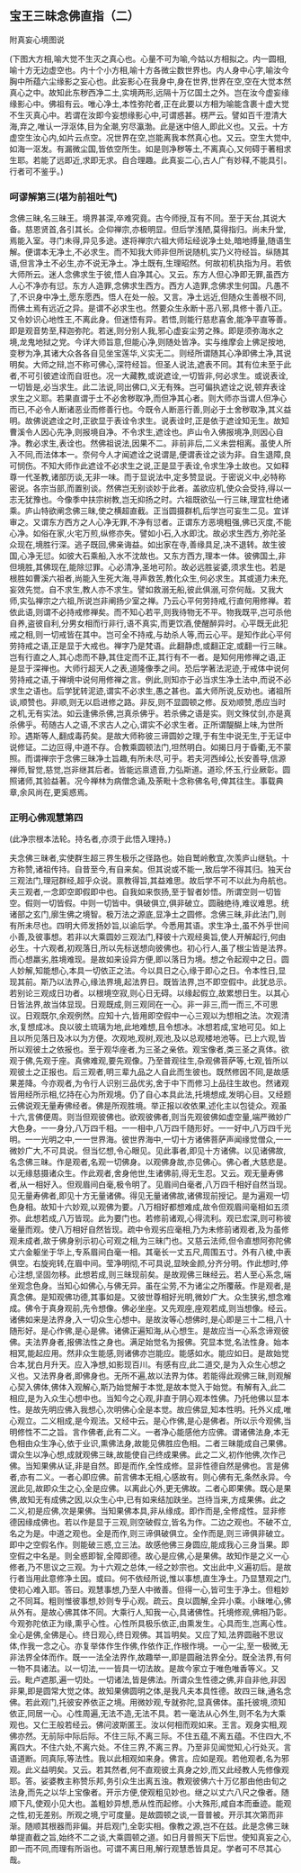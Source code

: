 ## 宝王三昧念佛直指（二）

附真妄心境图说

(下图大方相,喻大觉不生灭之真心也。心量不可为喻,今姑以方相拟之。内一圆相,喻十方无边虚空也。内十个小方相,喻十方各微尘数世界也。内人身中心字,喻汝今胸中所蕴六尘缘影之妄心也。此妄影心在我身中,身在世界,世界在空,空在大觉本然真心之中。故知此东秽西净二土,实境两形,远隔十万亿国土之外。岂在汝今虚妄缘缘影心中。佛祖有云。唯心净土,本性弥陀者,正在此要以方相为喻能含裹十虚大觉不生灭真心中。若谓在汝即今妄想缘影心中,可谓惑甚。楞严云。譬如百千澄清大海,弃之,唯认一浮沤体,目为全潮,穷尽瀛渤。此是迷中倍人,即此义也。又云。十方虚空生汝心内,如片云点空。况世界在空,岂能离我本然真心也。又云。空生大觉中,如海一沤发。有漏微尘国,皆依空所生。如是则净秽等土,不离真心,又何碍于著相求生耶。若能了远即近,求即无求。自合理趣。此真妄二心,古人广有妙释,不能具引。行者可不鉴乎。)

### 呵谬解第三(堪为前祖吐气)

念佛三昧,名三昧王。境界甚深,卒难究竟。古今师授,互有不同。至于天台,其说大备。慈恩贤首,各引其长。企仰禅宗,亦极明显。但后学浅陋,莫得指归。尚未升堂,焉能入室。寻门未得,异见多途。遂将禅宗六祖大师坛经说净土处,暗地搏量,随语生解。便谓本无净土,不必求生。而不知我大师非但所说随机,实乃义符经旨。纵随其语,但言净土不必生,亦不说无净土。净土既有,生理昭然。何故初机执指为月。若依大师所云。迷人念佛求生于彼,悟人自净其心。又云。东方人但心净即无罪,虽西方人心不净亦有愆。东方人造罪,念佛求生西方。西方人造罪,念佛求生何国。凡愚不了,不识身中净土,愿东愿西。悟人在处一般。又言。净土远近,但随众生善根不同,而佛土焉有远近之异。是谓不必求生也。然要众生永断十恶八邪,具修十善八正。又令妙识心地性王,不离此身。但迷悟有异。若悟,则能行慈悲喜舍,能净平直等善。即是观音势至,释迦弥陀。若迷,则分别人我,邪心虚妄尘劳之殊。即是须弥海水之境,龙鬼地狱之党。今详大师旨意,但能心净,则随处皆净。实与维摩会上佛足按地,变秽为净,其诸大众各各自见坐宝莲华,义实无二。则经所谓随其心净即佛土净,其说明矣。大师之辩,岂不称可佛心,深符经旨。但圣人说法,遮表不同。其有位未至于此者,不可引彼遮诠而自诳也。况一大藏教,或说遮诠,一切皆非,何必求生。或说表诠,一切皆是,必当求生。此二法说,同出佛口,义无有殊。岂可偏执遮诠之说,顿弃表诠求生之义耶。若果直谓于土不必舍秽取净,而但净其心者。则大师亦当谓人但净心而已,不必令人断诸恶业而修善行也。今既令人断恶行善,则必于土舍秽取净,其义益明。故佛说遮诠之时,正欲显于表诠令求生。说表诠时,正是依于遮诠知无生。故知曹溪令人因心先净,则报境自净。不令求生,遮诠也。庐山令入佛报境净,则因心自净。教必求生,表诠也。然佛祖说法,因果不二。非前非后,二义未尝相离。虽使人所入不同,而法体本一。奈何今人才闻遮诠之说谓是,便谓表诠之谈为非。自生退障,良可悯伤。不知大师作此遮诠不必求生之说,正是显于表诠,令求生净土故也。又如释尊一代圣教,诸部历谈,无非一味。而于显说法中,定多赞显说。于密说义中,必特称密说。各宗当部,而置别谈。然佛岂无别谈妙于此者。盖欲应机,使众会受持,得以一志无犹豫也。今像季中扶宗树教,岂无抑扬之时。六祖既欲弘一行三昧,理宜杜绝诸乘。庐山特欲阐念佛三昧,使之横超直截。正当圆摄群机,后学岂可妄生二见。宜详审之。又谓东方西方之人心净无罪,不净有愆者。正谓东方恶境粗强,佛已灭度,不能心净。如俗在家,火宅万煎,纵修亦失。譬如小石,入水即沈。故必求生西方,弥陀圣众现在,境胜行深。逃子既回,佛亲诲益。如出家在寺,善缘具足,决不退转。故生彼国,心净无愆。如彼大石乘船,入水不沈故也。又东方西方,理本一体。彼佛国土,非但境胜,其佛现在,能除愆罪。心必清净,圣地可阶。故必远胜娑婆,须求生也。若是根胜如曹溪六祖者,尚能入生死大海,寻声救苦,教化众生,何必求生。其或道力未充,妄效先觉。自不求生,教人亦不求生。譬如救溺无船,彼此俱溺,可奈何哉。又我大师,实弘禅宗之六祖,所说岂非阐扬少室之禅。乃云心平何劳持戒,行直何用修禅。若依此语,则谓不必持戒修禅矣。而不知心若平,则我待物无不平。物我既平,岂可杀他自养,盗彼自利,分男女相而行非行,语不真实,而更饮酒,使醒醉异时。心平既无此犯戒之相,则一切戒皆在其中。岂可全不持戒,与劫杀人等,而云心平。是知作此心平何劳持戒之语,正是显于大戒也。禅字乃是梵语。此翻静虑,或翻正定,或翻一行三昧。岂有行直之人,其心虑而不静,其住定而不正,其行有不一者。是知何用修禅之语,正是显于深禅也。大师行超天人之表,道隆像季之间。恐后学著法泥迹,于戒体中说何劳持戒之语,于禅境中说何用修禅之言。例此,则知亦于必当求生净土法中,而说不必求生之语也。后学犹转泥迹,谓实不必求生,愚之甚也。盖大师所说,反劝也。诸祖所谈,顺赞也。非顺,则无以启进修之路。非反,则不显圆顿之修。反劝顺赞,悉应当时之机,无有实法。如云逢佛杀佛,岂真杀佛乎。若杀佛之语是实。则文殊仗剑,亦是真杀佛乎。苟随古人之语,不求古人之心,谓实不必求生者。正所谓醍醐上味,为世所珍。遇斯等人,翻成毒药矣。是故大师称彼三谛圆妙之理,于有生中说无生,于无证中说修证。二边叵得,中道不存。合教乘圆顿法门,坦然明白。如揭日月于昏衢,无不蒙照。而谓禅宗于念佛三昧净土旨趣,有所未尽,可乎。若夫河西绰公,长安善导,信源禅师,智觉,慈觉,岂非继其后者。皆能远禀遗音,力弘斯道。道珍,怀玉,行业厥彰。圆照诸师,其验益著。况今禅林为病僧念诵,及荼毗十念称佛名号,俾其往生。事载典章,余风尚在,更奚惑焉。

### 正明心佛观慧第四

(此净宗根本法轮。持名者,亦须于此悟入理持。)

夫念佛三昧者,实使群生超三界生极乐之径路也。始自鹫岭敷宜,次羡庐山继轨。十方称赞,诸祖传持。自昔至今,有自来矣。但其说或不能一,致后学不得其归。独天台三观法门,理冠群经,超乎众说。禀教得旨,其益难思。故后学不可不以此为舟航也。夫三观者,一念即空即假即中也。自我如来恢扬,至于智者妙悟。所谓空则一切皆空。假则一切皆假。中则一切皆中。俱破俱立,俱非破立。圆融绝待,难议难思。统诸部之玄门,廓生佛之境智。极万法之源底,显净土之圆修。念佛三昧,非此法门,则有所未尽也。四明大师发扬妙旨,以谕后学。今悉用其语。求生净土,虽不外乎世间小善,及彼事想。若非以大乘圆妙三观法门,释彼十六观经奥旨,使人开解起行,何由必生。十六观者,初观落日,所以先标送想向彼佛也。初心行人,虽了根尘皆是法界。而心想羸劣,胜境难现。是故如来设异方便,即以落日为境。想之令起观中之日。圆人妙解,知能想心,本具一切依正之法。今以具日之心,缘于即心之日。令本性日,显现其前。斯乃以法界心,缘法界境,起法界日。既皆法界,岂不即空假中。此犹总示。若别论三观成日功者。以根境空寂,则心日无碍。以缘起假立,故累想日生。以其心日皆法界,故当体显现。日观既成,则三观同在一心。非一非三,而一而三,不可思议。日观既尔,余观例然。应知十六,皆用即空假中一心三观以为想相之法。次观清水,复想成冰。良以彼土琉璃为地,此地难想,且令想冰。冰想若成,宝地可见。如上且以所见落日及冰以为方便。次观地,观树,观池,及以总观楼地池等。已上六观,皆所以观彼土之依报也。至于观华座者,为三圣之亲依。观宝像者,类三圣之真体。欲观于佛,先观于座。真佛难观,要先观像。乃至普观往生,杂观佛菩萨等,七观,皆所以观彼土之正报也。后三观者,明三辈九品之人自此而生彼也。既然修因不同,是故感果差降。今亦观者,为令行人识别三品优劣,舍于中下而修习上品往生故也。然诸观皆用经所示相,忆持在心为所观境。仍了自心本具此法,托境想成,发明心目。又经题云佛说观无量寿佛经者。佛是所观胜境。举正报以收依果,述化主以包徒众。观虽十六,言佛便周。则当但观彼佛也。欲观彼佛者,则当先观彼佛如虚空量,端严微妙广大色身。一一身分,八万四千相。一一相中,八万四千随形好。一一好中,八万四千光明。一一光明之中,一一世界海。彼世界海中,一切十方诸佛菩萨声闻缘觉僧众,一一微妙广大,不可具说。但当忆想,令心眼见。见此事者,即见十方诸佛。以见诸佛故,名念佛三昧。作是观者,名观一切佛身。以观佛身故,亦见佛心。佛心者,大慈悲是。以无缘慈摄诸众生。作此观者,舍身他世,生诸佛前,得无生忍。又云。观无量寿佛者,从一相好入。但观眉间白毫,极令明了。见眉间白毫者,八万四千相好自然当现。见无量寿佛者,即见十方无量诸佛。得见无量诸佛故,诸佛现前授记。是为遍观一切色身相。故知十六妙观,以观佛为要。八万相好都想难成,故令但观眉间毫相如五须弥。此想若成,八万皆现。此为要门也。若修前诸观,心得流利。观已宏深,则可称彼毫量而观。使八万相好自然皆现。疏中令观劣应毫相,乃为未修前诸观者,及为虽修观未成者,故于佛身别示初心可观之相,为三昧门也。又慈云法师,但令直想阿弥陀佛丈六金躯坐于华上,专系眉间白毫一相。其毫长一丈五尺,周围五寸。外有八棱,中表俱空。右旋宛转,在眉中间。莹净明彻,不可具说,显映金颜,分齐分明。作此想时,停心注想,坚固勿移。此想若成,则三昧现前矣。是故观佛三昧经云。若人至心系念,端坐观念色身。当知心如佛心,与佛无异。虽在尘劳,不为诸尘之所覆蔽。作是观者,是真念佛。是知观佛功德,其事如是。又彼世尊相好光明,微妙广大。众生狭劣,想念难成。佛令于真身观前,先令想像。佛必坐座。又先观座,座观若成,则当想像。经云。诸佛如来是法界身,入一切众生心想中。是故汝等心想佛时,是心即是三十二相,八十随形好。是心作佛,是心是佛。诸佛正遍知海,从心想生。是故应当一心系念谛观彼佛。夫法界身者,报佛法性之身也。满足始觉名为报佛。究显本觉,名法性身。始本相冥,能起应用。然非众生能感,则诸佛亦岂能应。能感如水。能应如日。是故始觉合本,犹白月升天。应入净想,如影现百川。有感有应,此二道交,是为入众生心想之义也。又法界身者,即佛身也。无所不遍,故以法界为体。若能得此观佛三昧,则观解心契入佛体,佛体入观解心,斯乃始觉解于本觉,是故本觉入于始觉。有解有入,此二相应,是为入众生心想中也。当知今之心观,非直于阴心观本性佛。乃托他佛以显本性。是故先明应佛入我想心,次明佛心全是本觉。故应佛显,知本性明。托外义成,唯心观立。二义相成,是今观法。又经中云。是心作佛,是心是佛者。所以示今观佛,当明修性不二之旨。言作佛者,此有二义。一者净心能感他方应佛。谓诸佛法身,本无色相由众生净心,依于业识,熏佛法身,故能见佛胜应色相。二者三昧能成自己果佛。谓众生以净心想,成就观佛三昧,故能使自己终成果佛。此之二义,初作他佛,次作己佛。当知果佛从证,非是自然。即是而作,全性成修。显非性德自然是佛也。言是佛者,亦有二义。一者心即应佛。前言佛本无相,心感故有。则心佛有无,条然永异。今泯此见,故即众生之心,全是应佛。以离此心外,更无佛故。二者心即果佛。既心是果佛,故知无有成佛之因,以众生心中,已有如来结加趺坐。岂待当来,方成果佛。此之二义,初是应佛,次是果佛。当知果佛本具,非从缘成。即作而是,全修成性。显非修德因缘成佛也。若以作是显于三观,则空破假立,皆名为作。二边之观也。不破不立,名之为是。中道之观也。全是而作,则三谛俱破俱立。全作而是,则三谛俱非破立。即中之空假名作。则能破三惑,立三法。故感他佛三身圆应,能成我心三身当果。即空假之中名是。则全惑即智,全障即德。故心是应佛,心是果佛。故知作是之义一心修者,乃不思议之三观。为十六观之总体,一经之妙宗也。文出此中,义遍初后。是故行者当用此意修净土因。或曰。何不依经所说,惟以事想,直生净土。乃显慧观之门,使初心难入耶。答曰。观慧事想,乃至人中微善。但得一心,皆可生于净土。但粗妙之不同耳。粗则惟彼事想,妙则专乎心观。疏云。良以圆解,全异小乘。小昧唯心,佛从外有。是故心佛其体不同。大乘行人,知我一心,具诸佛性。托境修观,佛相乃彰。今观弥陀依正为缘,熏乎心性。心性所具极乐依正,由熏发生。心具而生,岂离心性。全心是佛,全佛是心。终日观心,终日观佛。其旨明矣。又应了知,法界圆融不思议体,作我一念之心。亦复举体作生作佛,作依作正,作根作境。一心一尘,至一极微,无非法界全体而作。既一一法全法界作,故趣举一,即是圆融法界全分。既全法界,有何一物不具诸法。以一切法,一一皆具一切法故。是故今家立于唯色唯香等义。又云。毗卢遮那,遍一切处。一切诸法,皆是佛法。所谓众生性德之佛,非自非他,非因非果,即是圆常大觉之体。故知果佛圆明之体,是我凡夫本具性德。故四三昧,通名念佛。若此观门,托彼安养依正之境。用微妙观,专就弥陀,显真佛体。虽托彼境,须知依正,同居一心。心性周遍,无法不造,无法不具。若一毫法从心外生,则不名为大乘观也。又仁王般若经云。佛问波斯匿王。汝以何相而观如来。王言。观身实相,观佛亦然。无前际中际后际。不住三际,不离三际。不住五蕴,不离五蕴。不住四大,不离四大。不住六处,不离六处。不住三界,不离三界。乃至非见闻觉知,心行处灭。言语道断。同真际,等法性。我以此相观如来身。佛言。应如是观。若他观者,名为邪观。此义益明矣。又云。若其然者,何不直观彼土真身之妙,而又此经教人先修像观耶。答。娑婆教主称赞乐邦,务引众生出离五浊。教观彼佛六十万亿那由他由旬之法身,而先之以华上宝像者。开示方便,使观粗见妙也。继之以丈六八尺之像者。随顺下凡,使观小见大也。盖粗妙异想,悉从性而起修。小大殊形,咸自本而垂迹。能观之性,初无差别。所观之境,宁可度量。是故圆顿之谈,一音普被。开示其次第而非渐。随顺其根器而非偏。并启观门,全彰实相。像教之源,岂不在兹。此是念佛三昧单提直截之旨,始终不二之谈,大乘圆顿之道。如日月普照天下后世。使知真妄之心,即一而不同,而理有所诣也。可谓不离日用,解行观慧悉皆具足。学者可不尽其心哉。